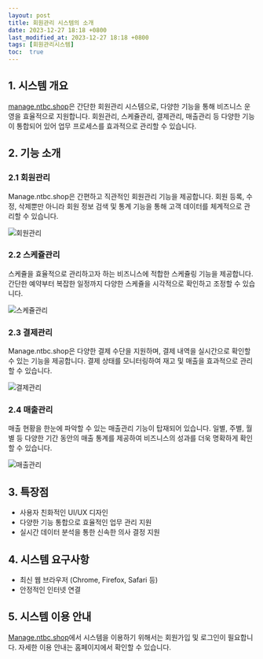 ```yaml
---
layout: post
title: 회원관리 시스템의 소개
date: 2023-12-27 18:18 +0800
last_modified_at: 2023-12-27 18:18 +0800
tags: [회원관리시스템]
toc:  true
---
```


## 1. 시스템 개요

[manage.ntbc.shop](https://manage.ntbc.shop)은 간단한 회원관리 시스템으로, 다양한 기능을 통해 비즈니스 운영을 효율적으로 지원합니다. 회원관리, 스케쥴관리, 결제관리, 매출관리 등 다양한 기능이 통합되어 있어 업무 프로세스를 효과적으로 관리할 수 있습니다.

## 2. 기능 소개

### 2.1 회원관리

Manage.ntbc.shop은 간편하고 직관적인 회원관리 기능을 제공합니다. 회원 등록, 수정, 삭제뿐만 아니라 회원 정보 검색 및 통계 기능을 통해 고객 데이터를 체계적으로 관리할 수 있습니다.

![회원관리](insert_image_url_here)

### 2.2 스케쥴관리

스케쥴을 효율적으로 관리하고자 하는 비즈니스에 적합한 스케쥴링 기능을 제공합니다. 간단한 예약부터 복잡한 일정까지 다양한 스케쥴을 시각적으로 확인하고 조정할 수 있습니다.

![스케쥴관리](insert_image_url_here)

### 2.3 결제관리

Manage.ntbc.shop은 다양한 결제 수단을 지원하며, 결제 내역을 실시간으로 확인할 수 있는 기능을 제공합니다. 결제 상태를 모니터링하여 재고 및 매출을 효과적으로 관리할 수 있습니다.

![결제관리](insert_image_url_here)

### 2.4 매출관리

매출 현황을 한눈에 파악할 수 있는 매출관리 기능이 탑재되어 있습니다. 일별, 주별, 월별 등 다양한 기간 동안의 매출 통계를 제공하여 비즈니스의 성과를 더욱 명확하게 확인할 수 있습니다.

![매출관리](insert_image_url_here)

## 3. 특장점

- 사용자 친화적인 UI/UX 디자인
- 다양한 기능 통합으로 효율적인 업무 관리 지원
- 실시간 데이터 분석을 통한 신속한 의사 결정 지원

## 4. 시스템 요구사항

- 최신 웹 브라우저 (Chrome, Firefox, Safari 등)
- 안정적인 인터넷 연결

## 5. 시스템 이용 안내

[Manage.ntbc.shop](https://manage.ntbc.shop)에서 시스템을 이용하기 위해서는 회원가입 및 로그인이 필요합니다. 자세한 이용 안내는 홈페이지에서 확인할 수 있습니다.
